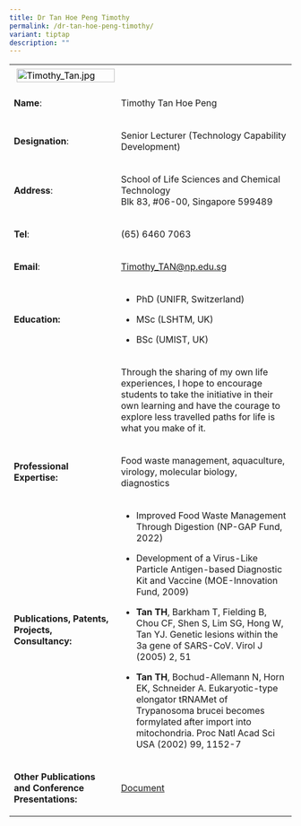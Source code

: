 ```yaml
---
title: Dr Tan Hoe Peng Timothy
permalink: /dr-tan-hoe-peng-timothy/
variant: tiptap
description: ""
---
```

<table>
<tbody>
<tr>
<td rowspan="1" colspan="1">
<div class="isomer-image-wrapper">
<img style="caret-color: rgb(0, 0, 0); color: rgb(0, 0, 0); font-style: normal; font-variant-caps: normal; font-weight: 400; letter-spacing: normal; orphans: auto; text-align: start; text-indent: 0px; text-transform: none; white-space: normal; widows: auto; word-spacing: 0px; -webkit-text-stroke-width: 0px; text-decoration: none; margin: 5px;" height="auto" width="100%" alt="Timothy_Tan.jpg" src="https://graduation.np.edu.sg/staffdirectory/lsct/PublishingImages/Timothy_Tan.jpg">
</div>
</td>
<td rowspan="1" colspan="1">
<p></p>
</td>
</tr>
<tr>
<td rowspan="1" colspan="1">
<p><strong>Name</strong>:&nbsp;&nbsp;&nbsp;&nbsp;&nbsp;&nbsp;&nbsp;&nbsp;&nbsp;&nbsp;&nbsp;&nbsp;&nbsp;&nbsp;&nbsp;&nbsp;&nbsp;&nbsp;&nbsp;&nbsp;&nbsp;&nbsp;&nbsp;&nbsp;&nbsp;</p>
</td>
<td rowspan="1" colspan="1">
<p>​Timothy Tan Hoe Peng</p>
</td>
</tr>
<tr>
<td rowspan="1" colspan="1">
<p>​<strong>Designation</strong>:</p>
</td>
<td rowspan="1" colspan="1">
<p>Senior Lecturer (Technology Capability Development)​</p>
</td>
</tr>
<tr>
<td rowspan="1" colspan="1">
<p><strong>Address</strong>: ​</p>
</td>
<td rowspan="1" colspan="1">
<p>School of Life Sciences and Chemical Technology
<br>Blk 83, #06-00, Singapore 599489​</p>
</td>
</tr>
<tr>
<td rowspan="1" colspan="1">
<p><strong>Tel</strong>: &nbsp;&nbsp;&nbsp; ​</p>
</td>
<td rowspan="1" colspan="1">
<p>(65) 6460 7063</p>
</td>
</tr>
<tr>
<td rowspan="1" colspan="1">
<p><strong>Email</strong>: ​</p>
</td>
<td rowspan="1" colspan="1">
<p><a href="mailto:Timothy_TAN@np.edu.sg" rel="noopener noreferrer nofollow" target="_blank">Timothy_TAN@np.edu.sg</a>
</p>
</td>
</tr>
<tr>
<td rowspan="1" colspan="1">
<p><strong>Education:</strong>
</p>
</td>
<td rowspan="1" colspan="1">
<ul data-tight="true" class="tight">
<li>
<p>PhD (UNIFR, Switzerland)</p>
</li>
<li>
<p>MSc (LSHTM, UK)</p>
</li>
<li>
<p>​BSc (UMIST, UK)</p>
</li>
</ul>
</td>
</tr>
<tr>
<td rowspan="1" colspan="1">
<p></p>
</td>
<td rowspan="1" colspan="1">
<p>Through the sharing of my own life experiences, I hope to encourage students
to take the initiative in their own learning and have the courage to explore
less travelled paths for life is what you make of it.&nbsp;</p>
</td>
</tr>
<tr>
<td rowspan="1" colspan="1">
<p><strong>Professional Expertise​:</strong>
</p>
</td>
<td rowspan="1" colspan="1">
<p>Food waste management, aquaculture, virology, molecular biology, diagnostics​</p>
</td>
</tr>
<tr>
<td rowspan="1" colspan="1">
<p><strong>Publications, Patents, Projects, Consultancy:</strong>
</p>
</td>
<td rowspan="1" colspan="1">
<ul data-tight="true" class="tight">
<li>
<p>​Improved Food Waste Management Through Digestion (NP-GAP Fund, 2022)​</p>
</li>
<li>
<p>Development of a Virus-Like Particle Antigen-based Diagnostic Kit and
Vaccine (MOE-Innovation Fund, 2009) ​</p>
</li>
<li>
<p><strong>Tan TH</strong>, Barkham T, Fielding B, Chou CF, Shen S, Lim SG,
Hong W, Tan YJ. Genetic lesions within the 3a gene of SARS-CoV. Virol J
(2005) 2, 51</p>
</li>
<li>
<p><strong>Tan TH</strong>, Bochud-Allemann N, Horn EK, Schneider A. Eukaryotic-type
elongator tRNAMet of Trypanosoma brucei becomes formylated after import
into mitochondria. Proc Natl Acad Sci USA (2002) 99, 1152-7</p>
</li>
</ul>
</td>
</tr>
<tr>
<td rowspan="1" colspan="1">
<p><strong>Other Publications and Conference Presentations:</strong>
</p>
</td>
<td rowspan="1" colspan="1">
<p><a href="/files/LSCT/OtherPublications_Timothy.pdf" rel="noopener noreferrer nofollow" target="_blank">Document</a>
</p>
</td>
</tr>
</tbody>
</table>
<p></p>